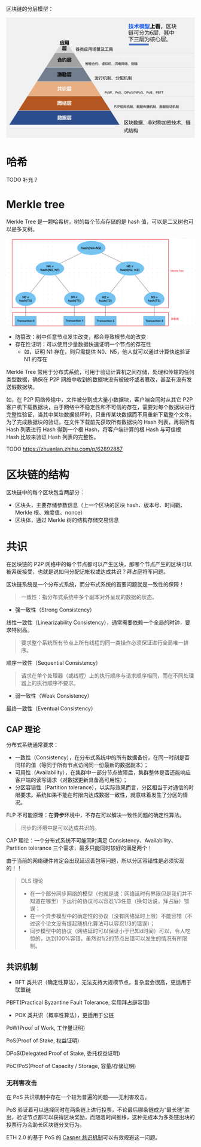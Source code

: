 
区块链的分层模型：

![区块链的分层模型](../images/blockchain-layers.png)

# 哈希

TODO 补充？

# Merkle tree

Merkle Tree 是一颗哈希树，树的每个节点存储的是 hash 值，可以是二叉树也可以是多叉树。

![Merkle Tree](../images/merkle-tree.png)

- 防篡改：树中任意节点发生改变，都会导致根节点的改变
- 存在性证明：可以使用少量数据快速证明一个节点的存在性
  - 如，证明 N1 存在，则只需提供 N0、N5，他人就可以通过计算快速验证 N1 的存在

Merkle Tree 常用于分布式系统，可用于验证计算机之间存储，处理和传输的任何类型数据，确保在 P2P 网络中收到的数据块没有被破坏或者篡改，甚至有没有发送假数据块。

如，在 P2P 网络传输中，文件被分割成大量小数据块，客户端会同时从其它 P2P 客户机下载数据块，由于网络中不稳定性和不可信的存在，需要对每个数据块进行完整性验证，当其中某块数据损坏时，只重传某块数据而不用重新下载整个文件。为了完成数据块的验证，在文件下载前先获取所有数据块的 Hash 列表，再将所有 Hash 列表进行 Hash 得到一个根 Hash，将客户端计算的根 Hash 与可信根 Hash 比较来验证 Hash 列表的完整性。

TODO https://zhuanlan.zhihu.com/p/62892887

# 区块链的结构

区块链中的每个区块包含两部分：

- 区块头，主要存储参数信息（上一个区块的区块 hash、版本号、时间戳、Merkle 根、难度值、nonce）
- 区块体，通过 Merkle 树的结构存储交易信息

# 共识

在区块链的 P2P 网络中的每个节点都可以产生区块，那哪个节点产生的区块可以被系统接受，也就是说如何分配记帐权或达成共识？拜占庭将军问题。

区块链系统是一个分布式系统，而分布式系统的首要问题就是一致性的保障！

> 一致性：指分布式系统中多个副本对外呈现的数据的状态。

- 强一致性（Strong Consistency）

线性一致性（Linearizability Consistency），通常需要依赖一个全局的时钟，要求特别高。

> 要求整个系统所有节点上所有线程的同一类操作必须保证进行全局唯一排序。

顺序一致性（Sequential Consistency）

> 请求在单个处理器（或线程）上的执行顺序与请求顺序相同，而在不同处理器上的执行顺序不要求。

- 弱一致性（Weak Consistency）

最终一致性（Eventual Consistency）

## CAP 理论

分布式系统通常要求：

- 一致性（Consistency），在分布式系统中的所有数据备份，在同一时刻是否同样的值（等同于所有节点访问同一份最新的数据副本）；
- 可用性（Availability），在集群中一部分节点故障后，集群整体是否还能响应客户端的读写请求（对数据更新具备高可用性）；
- 分区容错性（Partition tolerance），以实际效果而言，分区相当于对通信的时限要求。系统如果不能在时限内达成数据一致性，就意味着发生了分区的情况。

FLP 不可能原理：在**异步**环境中，不存在可以解决一致性问题的确定性算法。

> 同步的环境中是可以达成共识的。

CAP 理论：一个分布式系统不可能同时满足 Consistency、Availability、Partition tolerance 三个需求，最多只能同时较好的满足两个！

由于当前的网络硬件肯定会出现延迟丢包等问题，所以分区容错性是必须实现的！！

> DLS 理论
> - 在一个部分同步网络的模型（也就是说：网络延时有界限但是我们并不知道在哪里）下运行的协议可以容忍1/3任意（换句话说，拜占庭）错误；
> - 在一个异步模型中的确定性的协议（没有网络延时上限）不能容错（不过这个论文没有提起随机化算法可以容忍1/3的错误）；
> - 同步模型中的协议（网络延时可以保证小于已知d时间）可以，令人吃惊的，达到100%容错，虽然对1/2的节点出错可以发生的情况有所限制。

## 共识机制

- BFT 类共识（确定性算法），无法支持大规模节点，复杂度会很高，更适用于联盟链

PBFT(Practical Byzantine Fault Tolerance, 实用拜占庭容错)

- POX 类共识（概率性算法），更适用于公链

PoW(Proof of Work, 工作量证明)

PoS(Proof of Stake, 权益证明)

DPoS(Delegated Proof of Stake, 委托权益证明)

PoC/PoS(Proof of Capacity / Storage, 容量/存储证明)

### 无利害攻击

在 PoS 共识机制中存在一个较为普遍的问题——无利害攻击。

PoS 验证着可以选择同时在两条链上进行投票，不论最后哪条链成为“最长链”胜出，验证节点都可以获得区块奖励，而随着时间推移，这种无成本为多条链出块的投票行为会助长区块链分叉行为。

ETH 2.0 的基于 PoS 的 [Casper 共识机制](./02-ethereum.md#casper-共识)可以有效规避这一问题。
